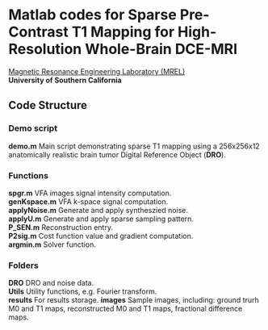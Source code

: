 # Matlab codes for Sparse Pre-Contrast T1 Mapping for High-Resolution Whole-Brain DCE-MRI
[Magnetic Resonance Engineering Laboratory (MREL)](https://mrel.usc.edu/)  
**University of Southern California**
## Code Structure
### Demo script
**demo.m**              Main script demonstrating sparse T1 mapping using a 256x256x12 anatomically realistic brain tumor Digital Reference Object (**DRO**).
### Functions
**spgr.m**              VFA images signal intensity computation.  
**genKspace.m**         VFA k-space signal computation.  
**applyNoise.m**        Generate and apply syntheszied noise.  
**applyU.m**            Generate and apply sparse sampling pattern.  
**P_SEN.m**             Reconstruction entry.  
**P2sig.m**             Cost function value and gradient computation.  
**argmin.m**            Solver function.  
### Folders
**DRO**                 DRO and noise data.  
**Utils**               Utility functions, e.g. Fourier transform.  
**results**             For results storage.
**images**              Sample images, including: ground trurh M0 and T1 maps, reconstructed M0 and T1 maps, fractional difference maps.
